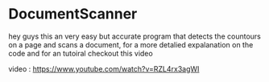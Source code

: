 # DocumentScanner

hey guys this an very easy but accurate program that detects the countours on a page and scans a document, for a more detalied expalanation on the code and for an tutoiral checkout this video 

video : https://www.youtube.com/watch?v=RZL4rx3agWI
